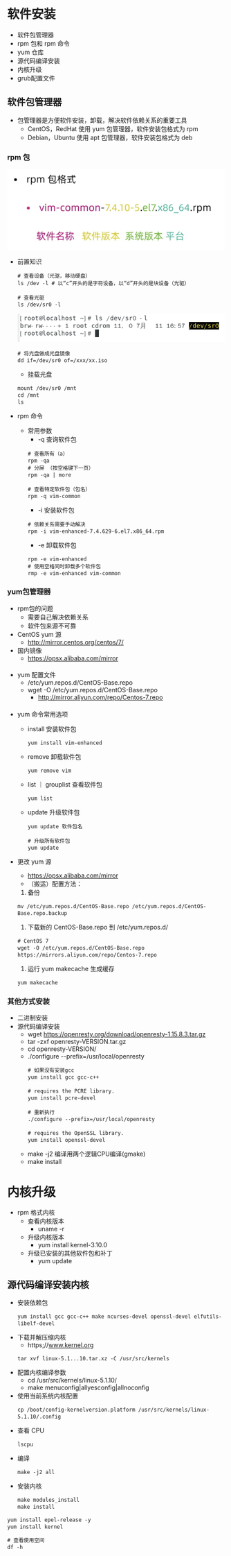 # 软件安装
* 软件包管理器
* rpm 包和 rpm 命令
* yum 仓库
* 源代码编译安装
* 内核升级
* grub配置文件
  
## 软件包管理器
* 包管理器是方便软件安装，卸载，解决软件依赖关系的重要工具
  * CentOS，RedHat 使用 yum 包管理器，软件安装包格式为 rpm
  * Debian，Ubuntu 使用 apt 包管理器，软件安装包格式为 deb

### rpm 包
 ![rpm](008-1.png) 
* 前置知识
  ```
  # 查看设备（光驱，移动硬盘）
  ls /dev -l # 以“c”开头的是字符设备，以“d”开头的是块设备（光驱）

  # 查看光驱
  ls /dev/sr0 -l
  ```
  ![光驱](008-2.png) 

  ```
  # 将光盘做成光盘镜像
  dd if=/dev/sr0 of=/xxx/xx.iso
  ```

  * 挂载光盘
  ```
  mount /dev/sr0 /mnt
  cd /mnt
  ls
  ```
* rpm 命令
  * 常用参数
    * -q 查询软件包
    ```
    # 查看所有（a）
    rpm -qa
    # 分屏 （按空格键下一页）
    rpm -qa | more

    # 查看特定软件包（包名）
    rpm -q vim-common
    ```
    * -i 安装软件包
    ```
    # 依赖关系需要手动解决
    rpm -i vim-enhanced-7.4.629-6.el7.x86_64.rpm
    ```
    * -e 卸载软件包
    ```
    rpm -e vim-enhanced
    # 使用空格同时卸载多个软件包
    rmp -e vim-enhanced vim-common
    ```

### yum包管理器
* rpm包的问题
  * 需要自己解决依赖关系
  * 软件包来源不可靠
* CentOS yum 源
  * http://mirror.centos.org/centos/7/
* 国内镜像
  * https://opsx.alibaba.com/mirror

#### 
* yum 配置文件
  * /etc/yum.repos.d/CentOS-Base.repo
  * wget -O /etc/yum.repos.d/CentOS-Base.repo
    * http://mirror.aliyun.com/repo/Centos-7.repo

#### 
* yum 命令常用选项
  * install 安装软件包
    ```
    yum install vim-enhanced
    ```
  * remove 卸载软件包
    ```
    yum remove vim
    ```
  * list ｜ grouplist 查看软件包
    ```
    yum list
    ```
  * update 升级软件包
    ```
    yum update 软件包名

    # 升级所有软件包
    yum update
    ```

* 更改 yum 源
  * https://opsx.alibaba.com/mirror
  * （搬运）配置方法：
  1. 备份
   ```
   mv /etc/yum.repos.d/CentOS-Base.repo /etc/yum.repos.d/CentOS-Base.repo.backup
   ```
   1. 下载新的 CentOS-Base.repo 到 /etc/yum.repos.d/
   ```
   # CentOS 7
   wget -O /etc/yum.repos.d/CentOS-Base.repo https://mirrors.aliyun.com/repo/Centos-7.repo
   ```
   1. 运行 yum makecache 生成缓存
   ```
   yum makecache
   ```

### 其他方式安装
* 二进制安装
* 源代码编译安装
  * wget https://openresty.org/download/openresty-1.15.8.3.tar.gz
  * tar -zxf openresty-VERSION.tar.gz
  * cd openresty-VERSION/
  * ./configure --prefix=/usr/local/openresty
    ```
    # 如果没有安装gcc
    yum install gcc gcc-c++

    # requires the PCRE library.
    yum install pcre-devel

    # 重新执行
    ./configure --prefix=/usr/local/openresty

    # requires the OpenSSL library.
    yum install openssl-devel
    ``` 
  * make -j2 编译用两个逻辑CPU编译(gmake)
  * make install

# 内核升级
* rpm 格式内核
  * 查看内核版本
    * uname -r
  * 升级内核版本
    * yum install kernel-3.10.0
  * 升级已安装的其他软件包和补丁
    * yum update
## 源代码编译安装内核
* 安装依赖包
  ```
  yum install gcc gcc-c++ make ncurses-devel openssl-devel elfutils-libelf-devel
  ```
* 下载并解压缩内核
  * https;//www.kernel.org
  ```
  tar xvf linux-5.1...10.tar.xz -C /usr/src/kernels
  ```
* 配置内核编译参数
  * cd /usr/src/kernels/linux-5.1.10/
  * make menuconfig|allyesconfig|allnoconfig
* 使用当前系统内核配置
  ```
  cp /boot/config-kernelversion.platform /usr/src/kernels/linux-5.1.10/.config
  ```
* 查看 CPU
  ```
  lscpu
  ```
* 编译
  ```
  make -j2 all
  ```
* 安装内核
  ```
  make modules_install
  make install
  ```

```
yum install epel-release -y
yum install kernel
```

```
# 查看使用空间
df -h
```



